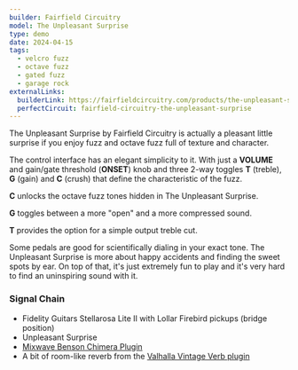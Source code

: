 ```yaml
---
builder: Fairfield Circuitry
model: The Unpleasant Surprise
type: demo
date: 2024-04-15
tags:
  - velcro fuzz
  - octave fuzz
  - gated fuzz
  - garage rock
externalLinks:
  builderLink: https://fairfieldcircuitry.com/products/the-unpleasant-surprise
  perfectCircuit: fairfield-circuitry-the-unpleasant-surprise
---
```


The Unpleasant Surprise by Fairfield Circuitry is actually a pleasant little surprise if you enjoy fuzz and octave fuzz full of texture and character.

The control interface has an elegant simplicity to it. With just a **VOLUME** and gain/gate threshold (**ONSET**) knob and three 2-way toggles **T** (treble), **G** (gain) and **C** (crush) that define the characteristic of the fuzz.

**C** unlocks the octave fuzz tones hidden in The Unpleasant Surprise.

**G** toggles between a more "open" and a more compressed sound.

**T** provides the option for a simple output treble cut.

Some pedals are good for scientifically dialing in your exact tone. The Unpleasant Surprise is more about happy accidents and finding the sweet spots by ear. On top of that, it's just extremely fun to play and it's very hard to find an uninspiring sound with it.

### Signal Chain

- Fidelity Guitars Stellarosa Lite II with Lollar Firebird pickups (bridge position)
- Unpleasant Surprise
- [Mixwave Benson Chimera Plugin](https://www.mixwave.net/products/benson-chimera)
- A bit of room-like reverb from the [Valhalla Vintage Verb plugin](https://valhalladsp.com/shop/reverb/valhalla-vintage-verb/)
